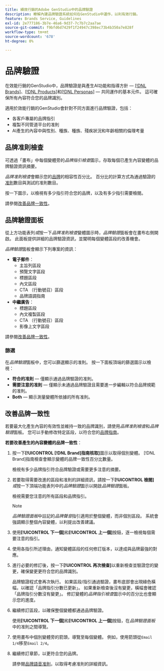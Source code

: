 ```yaml
---
title: 績效行銷的Adobe GenStudio中的品牌驗證
description: 瞭解內建品牌驗證系統如何在GenStudio中運作，以利有效行銷。
feature: Brands Service, Guidelines
exl-id: 2e777186-3b7e-46a6-9d37-7c7b7c2aa7ae
source-git-commit: f9bfd6d7429f1f24947c398ec73b4b350a7e828f
workflow-type: tm+mt
source-wordcount: '678'
ht-degree: 0%

---
```


# 品牌驗證

在效能行銷的GenStudio中，品牌驗證是與產生AI功能和指導方針 — [[!DNL Brands]](/help/user-guide/guidelines/brands.md)、[[!DNL Products]](/help/user-guide/guidelines/products.md)和[[!DNL Personas]](/help/user-guide/guidelines/personas.md) — 共同運作的基本元件。 這可確保所有內容符合您的品牌識別。

適用於效能行銷的GenStudio會針對不同方面進行品牌驗證，包括：

* 各客戶專屬的品牌指引
* 複製不同管道平台的准則
* AI產生的內容中與性別、種族、種族、殘疾狀況和年齡相關的倫理考量

## 品牌准則檢查

可透過「畫布」中每個變體旁的&#x200B;_品牌指引檢查_&#x200B;圖示，存取每個已產生內容變體的品牌驗證資訊摘要。

_品牌准則檢查_&#x200B;會顯示您的[品牌](brands.md)的相容性百分比。 百分比的計算方式為通過驗證的[准則](overview.md)數目與測試的准則數目。

按一下圖示，以檢視有多少指引符合您的品牌，以及有多少指引需要檢閱。

請參閱[改善品牌一致性](#improve-brand-alignment)。

## 品牌驗證面板

從上方功能表列&#x200B;_或_&#x200B;按一下&#x200B;_品牌准則檢查_&#x200B;變體圖示時，_品牌驗證_&#x200B;面板會在畫布右側開啟。 此面板提供詳細的品牌驗證資訊，並闡明每個變體區段的改善機會。

_品牌驗證_&#x200B;面板會顯示下列專案的資訊：

* **電子郵件**：
   * 主旨列區段
   * 預覽文字區段
   * 標題區段
   * 內文區段
   * CTA （行動號召）區段
   * 品牌語調指南
* **中繼廣告**：
   * 標題區段
   * 內文複製區段
   * CTA （行動號召）區段
   * 影像上文字區段

請參閱[改善品牌一致性](#improve-brand-alignment)。

### 篩選

在&#x200B;_品牌驗證_&#x200B;面板中，您可以篩選顯示的准則。 按一下面板頂端的篩選圖示以檢視：

* **符合的准則** — 僅顯示通過品牌驗證的准則。
* **需要注意的准則** — 僅顯示未通過品牌驗證且需要進一步編輯以符合品牌規範的准則。
* **Both** — 顯示測量變體所依據的所有准則。

## 改善品牌一致性

若要最大化產生內容的有效性並維持一致的品牌識別，請使用&#x200B;_品牌准則檢查_&#x200B;和&#x200B;_品牌驗證_&#x200B;面板。 您可以手動修改特定區段，以符合您的[品牌指南](brands.md)。

**若要改善產生的內容變體的品牌一致性**：

1. 按一下&#x200B;**[!UICONTROL [!DNL Brand]指南核取]**&#x200B;圖示以取得個別變體。 [!DNL Brand]指南檢查會顯示變體的品牌一致性百分比數量。

   檢視有多少品牌指引符合品牌驗證或需要更多注意的摘要。

1. 若要取得需要改進的區段和准則的詳細資訊，請按一下&#x200B;**[!UICONTROL 檢閱]** _或_&#x200B;按一下頂端功能表列中的&#x200B;_品牌驗證_&#x200B;圖示以開啟&#x200B;_品牌驗證_&#x200B;面板。

   檢視需要您注意的所有區段和品牌指引。

   >[!NOTE]
   >
   > _品牌驗證面板_&#x200B;中註記的&#x200B;_品牌聲音_&#x200B;指引適用於整個變體，而非個別區段。 系統會強調顯示整個內容變體，以利提出改善建議。

1. 使用&#x200B;**[!UICONTROL 下一個]**&#x200B;和&#x200B;**[!UICONTROL 上一個]**&#x200B;按鈕，逐一檢視每個需要注意的指引。

1. 使用各指引所述理由，通知變體區段的任何修訂版本，以達成與品牌最強的對應。


1. 進行必要的修訂後，按一下&#x200B;**[!UICONTROL 再次檢查]**&#x200B;以重新檢查並驗證您的變更，確保變更更符合您的品牌識別。

   品牌驗證程式會再次執行。 如果區段/指引通過驗證，畫布底部會出現綠色橫幅，以確認「品牌指引分數已更新」。 如果重新檢查後沒有變更，橫幅會確認「品牌指引分數沒有變更」。 修訂變體的&#x200B;_品牌指引檢查_&#x200B;圖示中的百分比也會顯示您的進度。

1. 繼續修訂區段，以確保整個變體都通過品牌驗證。

   使用&#x200B;**[!UICONTROL 下一個]**&#x200B;和&#x200B;**[!UICONTROL 上一個]**&#x200B;按鈕，在&#x200B;_品牌驗證面板_&#x200B;中的准則之間導覽。

1. 使用畫布中個別變體旁的箭頭，導覽至每個變體。 例如，使用箭頭從`Email 1/4`移至`Email 2/4`。
1. 繼續修訂章節，以更符合您的品牌。

   請參閱[品牌語音准則](/help/user-guide/guidelines/brands.md#brand-voice-guidelines)，以取得考慮准則的詳細資訊。
